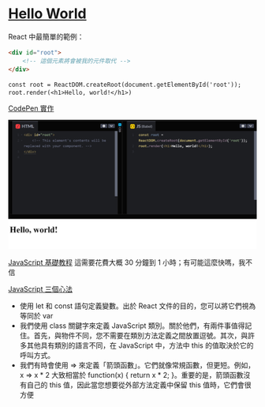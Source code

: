 # [Hello World](https://zh-hant.legacy.reactjs.org/docs/hello-world.html)


React 中最簡單的範例：
```HTML
<div id="root">
    <!-- 這個元素將會被我的元件取代 -->
</div>
```

```JS
const root = ReactDOM.createRoot(document.getElementById('root'));
root.render(<h1>Hello, world!</h1>)
```

[CodePen 實作](https://codepen.io/gaearon/pen/rrpgNB?editors=1010)

![Alt text](0_img/image.png)

[JavaScript 基礎教程](https://developer.mozilla.org/en-US/docs/Web/JavaScript/Language_overview)
這需要花費大概 30 分鐘到 1 小時；有可能這麼快嗎，我不信

[JavaScript 三個心法](https://gist.github.com/gaearon/683e676101005de0add59e8bb345340c)

* 使用 let 和 const 語句定義變數。出於 React 文件的目的，您可以將它們視為等同於 var
* 我們使用 class 關鍵字來定義 JavaScript 類別。關於他們，有兩件事值得記住。首先，與物件不同，您不需要在類別方法定義之間放置逗號。其次，與許多其他具有類別的語言不同，在 JavaScript 中，方法中 this 的值取決於它的呼叫方式。
* 我們有時會使用 => 來定義「箭頭函數」。它們就像常規函數，但更短。例如， x => x * 2 大致相當於 function(x) { return x * 2; }。重要的是，箭頭函數沒有自己的 this 值，因此當您想要從外部方法定義中保留 this 值時，它們會很方便